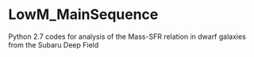 # LowM_MainSequence

Python 2.7 codes for analysis of the Mass-SFR relation in dwarf galaxies from the Subaru Deep Field
